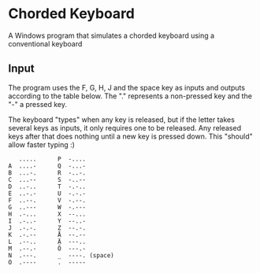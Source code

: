 # Chorded Keyboard
A Windows program that simulates a chorded keyboard using a conventional keyboard

## Input
The program uses the F, G, H, J and the space key as inputs and outputs according to the table below.
The "." represents a non-pressed key and the "-" a pressed key.

The keyboard "types" when any key is released, but if the letter takes several keys as inputs, it only requires one to be released. Any released keys after that does nothing until a new key is pressed down. This "should" allow faster typing :)

```
   .....      P  -....
A  ....-      Q  -...-
B  ...-.      R  -..-.
C  ...--      S  -..--
D  ..-..      T  -.-..
E  ..-.-      U  -.-.-
F  ..--.      V  -.--.
G  ..---      W  -.---
H  .-...      X  --...
I  .-..-      Y  --..-
J  .-.-.      Z  --.-.
K  .-.--      Å  --.--
L  .--..      Ä  ---..
M  .--.-      Ö  ---.-
N  .---.      _  ----. (space)
O  .----      .  -----
```
